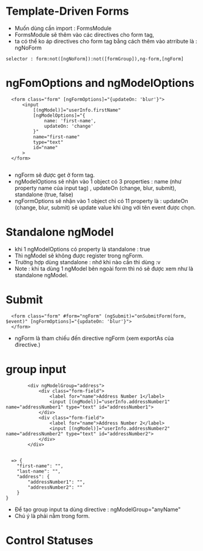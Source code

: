 # Template-Driven Forms
- Muốn dùng cần import : FormsModule
- FormsModule sẽ thêm vào các directives cho form tag, 
- ta có thể ko áp directives cho form tag bằng cách thêm vào atrribute là : ngNoForm

```
selector : form:not([ngNoForm]):not([formGroup]),ng-form,[ngForm]

```

# ngFomOptions and ngModelOptions

```
  <form class="form" [ngFormOptions]="{updateOn: 'blur'}">
      <input 
          [(ngModel)]="userInfo.firstName" 
          [ngModelOptions]="{
              name: 'first-name',
              updateOn: 'change'
          }"
          name="first-name" 
          type="text" 
          id="name"
      >
  </form>


```
- ngForm sẽ được get ở form tag.
- ngModelOptions sẽ nhận vào 1 object có 3 properties : name (như property name của input tag) , updateOn (change, blur, submit), standalone (true, false)
- ngFormOptions sẽ nhận vào 1 object chỉ có 11 property là : updateOn (change, blur, submit) sẽ update value khi ứng với tên event được chọn.

# Standalone ngModel
- khi 1 ngModelOptions có property là standalone : true 
- Thì ngModel sẽ không được register trong ngForm.
- Trường hợp dùng standalone : nhớ khi nào cần thì dùng :v
- Note : khi ta dùng 1 ngModel bên ngoài form thì nó sẽ được xem như là standalone ngModel.

# Submit 

```
  <form class="form" #form="ngForm" (ngSubmit)="onSubmitForm(form, $event)" [ngFormOptions]="{updateOn: 'blur'}">
  </form>

``` 

- ngForm là tham chiếu đến directive ngForm (xem exportAs của đirective.)

# group input 

```
        <div ngModelGroup="address">
            <div class="form-field">
                <label for="name">Address Number 1</label>
                <input [(ngModel)]="userInfo.addressNumber1" name="addressNumber1" type="text" id="addressNumber1">
            </div>
            <div class="form-field">
                <label for="name">Address Number 2</label>
                <input [(ngModel)]="userInfo.addressNumber2" name="addressNumber2" type="text" id="addressNumber2">
            </div>
        </div>


  => {
    "first-name": "",
    "last-name": "",
    "address": {
        "addressNumber1": "",
        "addressNumber2": ""
    }
}

```

- Để tạo group input ta dùng directive : ngModelGroup="anyName" 
- Chú ý là phải nằm trong form.

# Control Statuses








